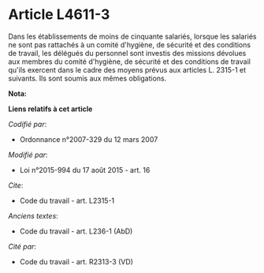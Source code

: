 # Article L4611-3

Dans les établissements de moins de cinquante salariés, lorsque les salariés ne sont pas rattachés à un comité d'hygiène, de
sécurité et des conditions de travail, les délégués du personnel sont investis des missions dévolues aux membres du comité
d'hygiène, de sécurité et des conditions de travail qu'ils exercent dans le cadre des moyens prévus aux articles L. 2315-1 et
suivants. Ils sont soumis aux mêmes obligations.

**Nota:**



**Liens relatifs à cet article**

_Codifié par_:

  - Ordonnance n°2007-329 du 12 mars 2007

_Modifié par_:

  - Loi n°2015-994 du 17 août 2015 - art. 16

_Cite_:

  - Code du travail - art. L2315-1

_Anciens textes_:

  - Code du travail - art. L236-1 (AbD)

_Cité par_:

  - Code du travail - art. R2313-3 (VD)
